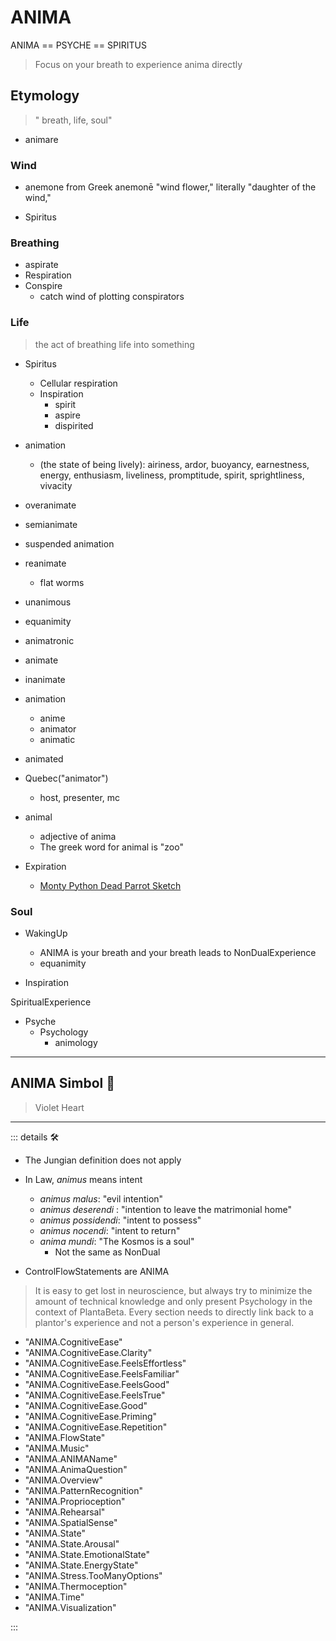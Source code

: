 <script setup>
import ElementGroupIkon from '/vue/ElementGroupIkon.vue'
</script>

# <div class="d-flex justify-center text-h1"><anima>ANIMA</anima></div>

<ElementGroupIkon imageSource='/Ikon/Anima_Ikon.png' />

ANIMA == PSYCHE == SPIRITUS

> Focus on your breath to experience anima directly

## Etymology

> " breath, life, soul"

- animare

### <anima>Wind</anima>

- <anima>anemo</anima>ne from Greek anemonē "wind flower," literally "daughter of the wind,"

- Spiritus

### <anima>Breath</anima>ing

- aspirate
- Re<anima>spir</anima>ation
- Con<anima>spir</anima>e
    - catch <anima>wind</anima> of plotting con<anima>spir</anima>ators

### Life

> the act of breathing life into something

- Spiritus
    - Cellular respiration
    - In<anima>spir</anima>ation
        - <anima>spir</anima>it
        - a<anima>spir</anima>e
        - di<anima>spir</anima>ited

- <anima>anima</anima>tion
    - (the state of being lively): airiness, ardor, buoyancy, earnestness, energy, enthusiasm, liveliness, promptitude, spirit, sprightliness, vivacity

- over<anima>anima</anima>te
- semi<anima>anima</anima>te
- suspended <anima>anima</anima>tion
- re<anima>anima</anima>te
    - flat worms
- un<anima>animo</anima>us
- equ<anima>animi</anima>ty
- <anima>anima</anima>tronic
- <anima>anima</anima>te
- in<anima>anima</anima>te
- <anima>anima</anima>tion
    - <anima>anime</anima>
    - <anima>anima</anima>tor
    - <anima>anima</anima>tic
- <anima>anima</anima>ted
- Quebec("<anima>anima</anima>tor")
    - host, presenter, mc
- <anima>anima</anima>l
    - adjective of anima
    - The greek word for animal is "zoo"
- E<anima>xpir</anima>ation
    - [Monty Python Dead Parrot Sketch](https://youtu.be/4vuW6tQ0218?t=147)

### <anima>Soul</anima>

- WakingUp
    - ANIMA is your breath and your breath leads to NonDualExperience
    - equanimity

- In<anima>spir</anima>ation

<anima>Spir</anima>itualExperience

- Psyche
    - Psychology
        - animology

---

## <anima>ANIMA Simbol</anima> 💜

> Violet Heart

---

<!-- =================================================== -->
<!-- =================================================== -->
<!-- =================================================== -->
<!-- =================================================== -->
<!-- =================================================== -->
::: details 🛠

- The Jungian definition does not apply

- In Law, *animus* means intent
    - *animus malus*: "evil intention"
    - *animus deserendi* : "intention to leave the matrimonial home"
    - *animus possidendi*: "intent to possess"
    - *animus nocendi*: "intent to return"
    - *anima mundi*: "The Kosmos is a soul"
        - Not the same as NonDual

- ControlFlowStatements are ANIMA

> It is easy to get lost in neuroscience, but always try to minimize the amount of technical knowledge and only present Psychology in the context of PlantaBeta. Every section needs to directly link back to a plantor's experience and not a person's experience in general.

- "ANIMA.CognitiveEase"
- "ANIMA.CognitiveEase.Clarity"
- "ANIMA.CognitiveEase.FeelsEffortless"
- "ANIMA.CognitiveEase.FeelsFamiliar"
- "ANIMA.CognitiveEase.FeelsGood"
- "ANIMA.CognitiveEase.FeelsTrue"
- "ANIMA.CognitiveEase.Good"
- "ANIMA.CognitiveEase.Priming"
- "ANIMA.CognitiveEase.Repetition"
- "ANIMA.FlowState"
- "ANIMA.Music"
- "ANIMA.ANIMAName"
- "ANIMA.AnimaQuestion"
- "ANIMA.Overview"
- "ANIMA.PatternRecognition"
- "ANIMA.Proprioception"
- "ANIMA.Rehearsal"
- "ANIMA.SpatialSense"
- "ANIMA.State"
- "ANIMA.State.Arousal"
- "ANIMA.State.EmotionalState"
- "ANIMA.State.EnergyState"
- "ANIMA.Stress.TooManyOptions"
- "ANIMA.Thermoception"
- "ANIMA.Time"
- "ANIMA.Visualization"

:::
